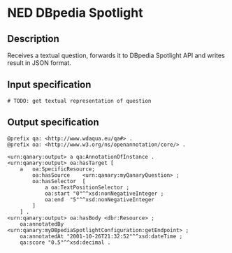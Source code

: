 # NED DBpedia Spotlight

## Description

Receives a textual question, forwards it to DBpedia Spotlight API and writes result in JSON format.

## Input specification

```ttl
# TODO: get textual representation of question
```

## Output specification

```ttl
@prefix qa: <http://www.wdaqua.eu/qa#> .
@prefix oa: <http://www.w3.org/ns/openannotation/core/> .

<urn:qanary:output> a qa:AnnotationOfInstance .
<urn:qanary:output> oa:hasTarget [
    a   oa:SpecificResource;
        oa:hasSource    <urn:qanary:myQanaryQuestion> ;
        oa:hasSelector  [
            a oa:TextPositionSelector ;
            oa:start "0"^^xsd:nonNegativeInteger ;
            oa:end  "5"^^xsd:nonNegativeInteger
        ]
    ] .
<urn:qanary:output> oa:hasBody <dbr:Resource> ;
    oa:annotatedBy <urn:qanary:myDBpediaSpotlightConfiguration:getEndpoint> ;
    oa:annotatedAt "2001-10-26T21:32:52"^^xsd:dateTime ;
    qa:score "0.5"^^xsd:decimal .
```
